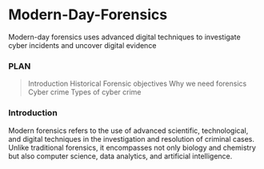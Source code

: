 # Modern-Day-Forensics
Modern-day forensics uses advanced digital techniques to investigate cyber incidents and uncover digital evidence
### PLAN
> Introduction
> Historical
> Forensic objectives
> Why we need forensics
> Cyber crime
> Types of cyber crime

### Introduction
Modern forensics refers to the use of advanced scientific, technological, and digital techniques in the investigation and resolution of criminal cases. Unlike traditional forensics, it encompasses not only biology and chemistry but also computer science, data analytics, and artificial intelligence.